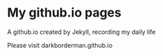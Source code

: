 # My github.io pages

A github.io created by Jekyll, recording my daily life

Please visit darkborderman.github.io